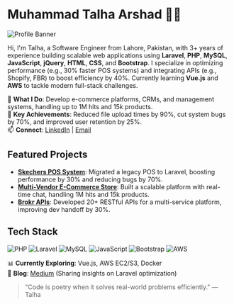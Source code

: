 # Muhammad Talha Arshad 👨‍💻

![Profile Banner](https://via.placeholder.com/1200x200.png?text=Software+Engineer+Portfolio)

Hi, I'm Talha, a Software Engineer from Lahore, Pakistan, with 3+ years of experience building scalable web applications using **Laravel**, **PHP**, **MySQL**, **JavaScript**, **jQuery**, **HTML**, **CSS**, and **Bootstrap**. I specialize in optimizing performance (e.g., 30% faster POS systems) and integrating APIs (e.g., Shopify, FBR) to boost efficiency by 40%. Currently learning **Vue.js** and **AWS** to tackle modern full-stack challenges.

🔭 **What I Do**: Develop e-commerce platforms, CRMs, and management systems, handling up to 1M hits and 15k products.  
🌟 **Key Achievements**: Reduced file upload times by 90%, cut system bugs by 70%, and improved user retention by 25%.  
📫 **Connect**: [LinkedIn](https://linkedin.com/in/mtalhaarshad97) | [Email](mailto:arshadtalha591@gmail.com)

## Featured Projects
- **[Skechers POS System](#)**: Migrated a legacy POS to Laravel, boosting performance by 30% and reducing bugs by 70%.  
- **[Multi-Vendor E-Commerce Store](#)**: Built a scalable platform with real-time chat, handling 1M hits and 15k products.  
- **[Brokr APIs](#)**: Developed 20+ RESTful APIs for a multi-service platform, improving dev handoff by 30%.

## Tech Stack
![PHP](https://img.shields.io/badge/PHP-777BB4?style=flat&logo=php&logoColor=white)
![Laravel](https://img.shields.io/badge/Laravel-FF2D20?style=flat&logo=laravel&logoColor=white)
![MySQL](https://img.shields.io/badge/MySQL-4479A1?style=flat&logo=mysql&logoColor=white)
![JavaScript](https://img.shields.io/badge/JavaScript-F7DF1E?style=flat&logo=javascript&logoColor=black)
![Bootstrap](https://img.shields.io/badge/Bootstrap-563D7C?style=flat&logo=bootstrap&logoColor=white)
![AWS](https://img.shields.io/badge/AWS-232F3E?style=flat&logo=amazonaws&logoColor=white)

📊 **Currently Exploring**: Vue.js, AWS EC2/S3, Docker  
📝 **Blog**: [Medium](#) (Sharing insights on Laravel optimization)

> "Code is poetry when it solves real-world problems efficiently." — Talha
